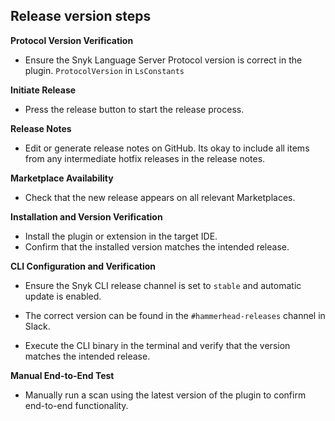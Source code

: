 ## Release version steps


**Protocol Version Verification**

-   Ensure the Snyk Language Server Protocol version is correct in the plugin. 
`ProtocolVersion`  in  `LsConstants`  


**Initiate Release**

-   Press the release button to start the release process.


**Release Notes**

-   Edit or generate release notes on GitHub.
Its okay to include all items from any intermediate hotfix releases in the release notes.


**Marketplace Availability**

-   Check that the new release appears on all relevant Marketplaces.


**Installation and Version Verification**

-   Install the plugin or extension in the target IDE.    
-   Confirm that the installed version matches the intended release.


**CLI Configuration and Verification**

-   Ensure the Snyk CLI release channel is set to  `stable`  and automatic update is enabled. 

- The correct version can be found in the  `#hammerhead-releases`  channel in Slack.

-   Execute the CLI binary in the terminal and verify that the version matches the intended release.


**Manual End-to-End Test**

-   Manually run a scan using the latest version of the plugin to confirm end-to-end functionality.

